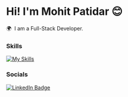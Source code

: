 Hi! I'm Mohit Patidar 😊
========================================================================================================================================

🌍  I am a Full-Stack Developer.
<br/>

### Skills

[![My Skills](https://skillicons.dev/icons?i=html,css,js,react,tailwind,bootstrap,java)](https://skillicons.dev)
<br/>

### Socials

<div id="badges">
  <a href="https://www.linkedin.com/in/mohitpatidardev/">
    <img src="https://img.shields.io/badge/LinkedIn-blue?style=for-the-badge&logo=linkedin&logoColor=white" alt="LinkedIn Badge"/>
  </a>
</div>
